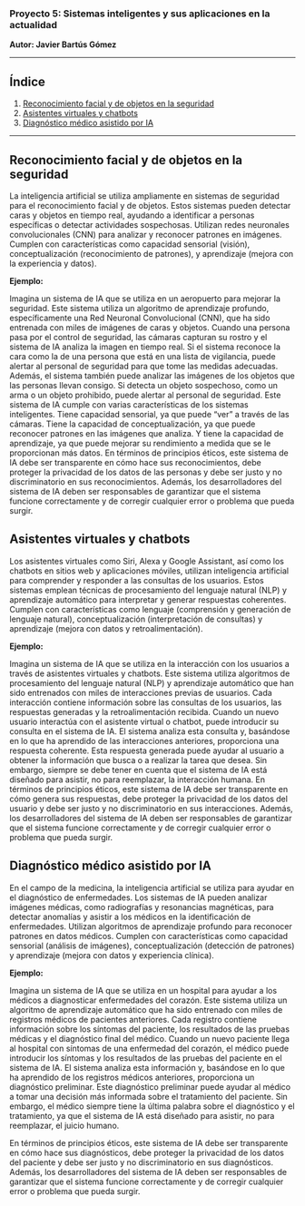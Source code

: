 ### Proyecto 5: Sistemas inteligentes y sus aplicaciones en la actualidad

**Autor: Javier Bartús Gómez**

---

## Índice

1. [Reconocimiento facial y de objetos en la seguridad](#reconocimiento-facial-y-de-objetos-en-la-seguridad)
2. [Asistentes virtuales y chatbots](#asistentes-virtuales-y-chatbots)
3. [Diagnóstico médico asistido por IA](#diagnóstico-médico-asistido-por-ia)

---

## Reconocimiento facial y de objetos en la seguridad

La inteligencia artificial se utiliza ampliamente en sistemas de seguridad para el reconocimiento facial y de objetos. Estos sistemas pueden detectar caras y objetos en tiempo real, ayudando a identificar a personas específicas o detectar actividades sospechosas. Utilizan redes neuronales convolucionales (CNN) para analizar y reconocer patrones en imágenes. Cumplen con características como capacidad sensorial (visión), conceptualización (reconocimiento de patrones), y aprendizaje (mejora con la experiencia y datos).

**Ejemplo:**

Imagina un sistema de IA que se utiliza en un aeropuerto para mejorar la seguridad. Este sistema utiliza un algoritmo de aprendizaje profundo, específicamente una Red Neuronal Convolucional (CNN), que ha sido entrenada con miles de imágenes de caras y objetos.
Cuando una persona pasa por el control de seguridad, las cámaras capturan su rostro y el sistema de IA analiza la imagen en tiempo real. Si el sistema reconoce la cara como la de una persona que está en una lista de vigilancia, puede alertar al personal de seguridad para que tome las medidas adecuadas.
Además, el sistema también puede analizar las imágenes de los objetos que las personas llevan consigo. Si detecta un objeto sospechoso, como un arma o un objeto prohibido, puede alertar al personal de seguridad.
Este sistema de IA cumple con varias características de los sistemas inteligentes. Tiene capacidad sensorial, ya que puede “ver” a través de las cámaras. Tiene la capacidad de conceptualización, ya que puede reconocer patrones en las imágenes que analiza. Y tiene la capacidad de aprendizaje, ya que puede mejorar su rendimiento a medida que se le proporcionan más datos.
En términos de principios éticos, este sistema de IA debe ser transparente en cómo hace sus reconocimientos, debe proteger la privacidad de los datos de las personas y debe ser justo y no discriminatorio en sus reconocimientos. Además, los desarrolladores del sistema de IA deben ser responsables de garantizar que el sistema funcione correctamente y de corregir cualquier error o problema que pueda surgir.


## Asistentes virtuales y chatbots

Los asistentes virtuales como Siri, Alexa y Google Assistant, así como los chatbots en sitios web y aplicaciones móviles, utilizan inteligencia artificial para comprender y responder a las consultas de los usuarios. Estos sistemas emplean técnicas de procesamiento del lenguaje natural (NLP) y aprendizaje automático para interpretar y generar respuestas coherentes. Cumplen con características como lenguaje (comprensión y generación de lenguaje natural), conceptualización (interpretación de consultas) y aprendizaje (mejora con datos y retroalimentación).

**Ejemplo:**

Imagina un sistema de IA que se utiliza en la interacción con los usuarios a través de asistentes virtuales y chatbots. Este sistema utiliza algoritmos de procesamiento del lenguaje natural (NLP) y aprendizaje automático que han sido entrenados con miles de interacciones previas de usuarios. Cada interacción contiene información sobre las consultas de los usuarios, las respuestas generadas y la retroalimentación recibida.
Cuando un nuevo usuario interactúa con el asistente virtual o chatbot, puede introducir su consulta en el sistema de IA. El sistema analiza esta consulta y, basándose en lo que ha aprendido de las interacciones anteriores, proporciona una respuesta coherente.
Esta respuesta generada puede ayudar al usuario a obtener la información que busca o a realizar la tarea que desea. Sin embargo, siempre se debe tener en cuenta que el sistema de IA está diseñado para asistir, no para reemplazar, la interacción humana.
En términos de principios éticos, este sistema de IA debe ser transparente en cómo genera sus respuestas, debe proteger la privacidad de los datos del usuario y debe ser justo y no discriminatorio en sus interacciones. Además, los desarrolladores del sistema de IA deben ser responsables de garantizar que el sistema funcione correctamente y de corregir cualquier error o problema que pueda surgir.

## Diagnóstico médico asistido por IA

En el campo de la medicina, la inteligencia artificial se utiliza para ayudar en el diagnóstico de enfermedades. Los sistemas de IA pueden analizar imágenes médicas, como radiografías y resonancias magnéticas, para detectar anomalías y asistir a los médicos en la identificación de enfermedades. Utilizan algoritmos de aprendizaje profundo para reconocer patrones en datos médicos. Cumplen con características como capacidad sensorial (análisis de imágenes), conceptualización (detección de patrones) y aprendizaje (mejora con datos y experiencia clínica).

**Ejemplo:**

Imagina un sistema de IA que se utiliza en un hospital para ayudar a los médicos a diagnosticar enfermedades del corazón. Este sistema utiliza un algoritmo de aprendizaje automático que ha sido entrenado con miles de registros médicos de pacientes anteriores. Cada registro contiene información sobre los síntomas del paciente, los resultados de las pruebas médicas y el diagnóstico final del médico. Cuando un nuevo paciente llega al hospital con síntomas de una enfermedad del corazón, el médico puede introducir los síntomas y los resultados de las pruebas del paciente en el sistema de IA. El sistema analiza esta información y, basándose en lo que ha aprendido de los registros médicos anteriores, proporciona un diagnóstico preliminar. Este diagnóstico preliminar puede ayudar al médico a tomar una decisión más informada sobre el tratamiento del paciente. Sin embargo, el médico siempre tiene la última palabra sobre el diagnóstico y el tratamiento, ya que el sistema de IA está diseñado para asistir, no para reemplazar, el juicio humano.

En términos de principios éticos, este sistema de IA debe ser transparente en cómo hace sus diagnósticos, debe proteger la privacidad de los datos del paciente y debe ser justo y no discriminatorio en sus diagnósticos. Además, los desarrolladores del sistema de IA deben ser responsables de garantizar que el sistema funcione correctamente y de corregir cualquier error o problema que pueda surgir.
